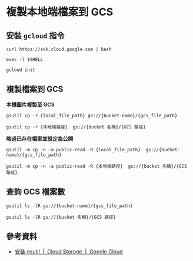 # 複製本地端檔案到 GCS

## 安裝 `gcloud` 指令

```
curl https://sdk.cloud.google.com | bash
```

```
exec -l $SHELL
```

```
gcloud init
```

## 複製檔案到 GCS

**本機圖片複製至 GCS**

```
gsutil cp -r {local_file_path} gs://{bucket-name}/{gcs_file_path}
```

```
gsutil cp -r {本地端路徑}  gs://{bucket 名稱}/{GCS 路徑}
```

**略過已存在檔案並設定為公開**

```
gsutil -m cp -n -a public-read -R {local_file_path}  gs://{bucket-name}/{gcs_file_path}
```

```
gsutil -m cp -n -a public-read -R {本地端路徑}  gs://{bucket 名稱}/{GCS 路徑}
```

## 查詢 GCS 檔案數

```
gsutil ls -lR gs://{bucket-name}/{gcs_file_path}
```

```
gsutil ls -lR gs://{bucket 名稱}/{GCS 路徑}
```


## 參考資料
* [安裝 gsutil  |  Cloud Storage  |  Google Cloud](https://cloud.google.com/storage/docs/gsutil_install?hl=zh-tw#linux)

